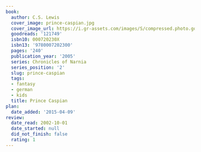 ```yaml
---
book:
  author: C.S. Lewis
  cover_image: prince-caspian.jpg
  cover_image_url: https://i.gr-assets.com/images/S/compressed.photo.goodreads.com/books/1308814880l/121749._SX98_.jpg
  goodreads: '121749'
  isbn10: 000720230X
  isbn13: '9780007202300'
  pages: '240'
  publication_year: '2005'
  series: Chronicles of Narnia
  series_position: '2'
  slug: prince-caspian
  tags:
  - fantasy
  - german
  - kids
  title: Prince Caspian
plan:
  date_added: '2015-04-09'
review:
  date_read: 2002-10-01
  date_started: null
  did_not_finish: false
  rating: 1
---
```

